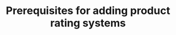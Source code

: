 ---
title: Prerequisites for adding product rating systems
description: {Meta description}
template: howto-guide-template
---